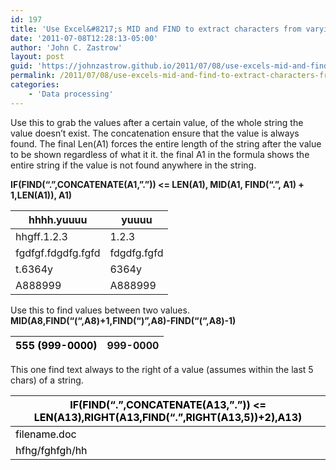 ```yaml
---
id: 197
title: 'Use Excel&#8217;s MID and FIND to extract characters from varying positions'
date: '2011-07-08T12:28:13-05:00'
author: 'John C. Zastrow'
layout: post
guid: 'https://johnzastrow.github.io/2011/07/08/use-excels-mid-and-find-to-extract-characters-from-varying-positions/'
permalink: /2011/07/08/use-excels-mid-and-find-to-extract-characters-from-varying-positions/
categories:
    - 'Data processing'
---
```


Use this to grab the values after a certain value, of the whole string the value doesn’t exist. The concatenation ensure that the value is always found. The final Len(A1) forces the entire length of the string after the value to be shown regardless of what it it. the final A1 in the formula shows the entire string if the value is not found anywhere in the string.

**IF(FIND(“.”,CONCATENATE(A1,”.”)) &lt;= LEN(A1), MID(A1, FIND(“.”, A1) + 1,LEN(A1)), A1)**

| hhhh.yuuuu | yuuuu |
|---|---|
| hhgff.1.2.3 | 1.2.3 |
| fgdfgf.fdgdfg.fgfd | fdgdfg.fgfd |
| t.6364y | 6364y |
| A888999 | A888999 |

Use this to find values between two values.  
**MID(A8,FIND(“(“,A8)+1,FIND(“)”,A8)-FIND(“(“,A8)-1)**

| <span style="color: #000000;">555 (999-0000)</span> | 999-0000 |
|---|---|

This one find text always to the right of a value (assumes within the last 5 chars) of a string.

| **<span style="color: #000000;">IF(FIND(“.”,CONCATENATE(A13,”.”)) &lt;= LEN(A13),RIGHT(A13,FIND(“.”,RIGHT(A13,5))+2),A13)</span>** |
|---|
| <span style="color: #000000;">filename.doc</span> | .doc |
| <span style="color: #000000;">hfhg/fghfgh/hh</span> | hfhg/fghfgh/hh |

